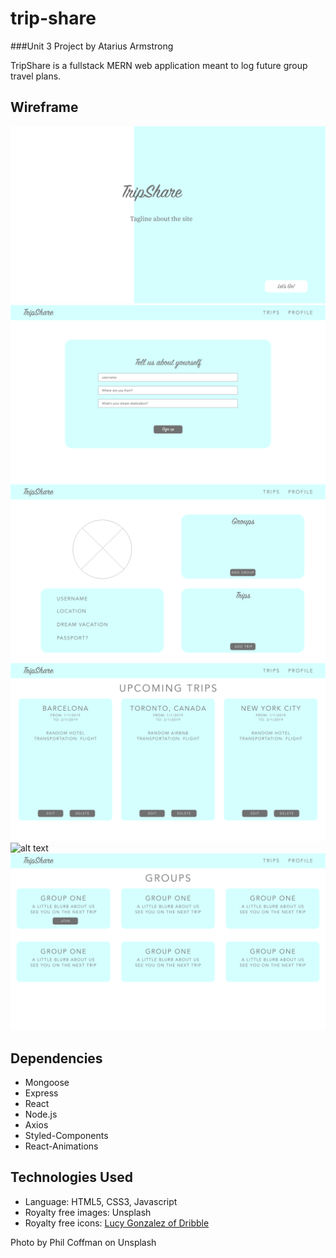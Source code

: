 # trip-share
###Unit 3 Project by Atarius Armstrong

TripShare is a fullstack MERN web application meant to log future group travel plans.

Wireframe
---
![alt text](./LandingPage.png "Landing Page")
![alt text](./UserForm.png "User Form")
![alt text](./UserProfile.png "User Profile")
![alt text](./Trips.png "Trips")
![alt text](./TripsForm.png "Trips Form")
![alt text](./Groups.png "Groups")

Dependencies
---
* Mongoose
* Express
* React
* Node.js
* Axios
* Styled-Components
* React-Animations

Technologies Used
---
* Language: HTML5, CSS3, Javascript
* Royalty free images: Unsplash
* Royalty free icons: [Lucy Gonzalez of Dribble](https://dribbble.com/shots/2488469-Basic-Ui-Set)

Photo by Phil Coffman on Unsplash
